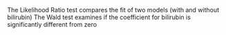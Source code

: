 The Likelihood Ratio test compares the fit of two models (with and without bilirubin)
The Wald test examines if the coefficient for bilirubin is significantly different from zero